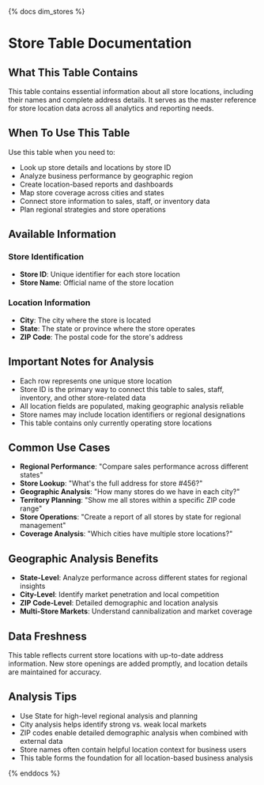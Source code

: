 {% docs dim_stores %}

# Store Table Documentation

## What This Table Contains
This table contains essential information about all store locations, including their names and complete address details. It serves as the master reference for store location data across all analytics and reporting needs.

## When To Use This Table
Use this table when you need to:
- Look up store details and locations by store ID
- Analyze business performance by geographic region
- Create location-based reports and dashboards
- Map store coverage across cities and states
- Connect store information to sales, staff, or inventory data
- Plan regional strategies and store operations

## Available Information

### Store Identification
- **Store ID**: Unique identifier for each store location
- **Store Name**: Official name of the store location

### Location Information
- **City**: The city where the store is located
- **State**: The state or province where the store operates
- **ZIP Code**: The postal code for the store's address

## Important Notes for Analysis
- Each row represents one unique store location
- Store ID is the primary way to connect this table to sales, staff, inventory, and other store-related data
- All location fields are populated, making geographic analysis reliable
- Store names may include location identifiers or regional designations
- This table contains only currently operating store locations

## Common Use Cases
- **Regional Performance**: "Compare sales performance across different states"
- **Store Lookup**: "What's the full address for store #456?"
- **Geographic Analysis**: "How many stores do we have in each city?"
- **Territory Planning**: "Show me all stores within a specific ZIP code range"
- **Store Operations**: "Create a report of all stores by state for regional management"
- **Coverage Analysis**: "Which cities have multiple store locations?"

## Geographic Analysis Benefits
- **State-Level**: Analyze performance across different states for regional insights
- **City-Level**: Identify market penetration and local competition
- **ZIP Code-Level**: Detailed demographic and location analysis
- **Multi-Store Markets**: Understand cannibalization and market coverage

## Data Freshness
This table reflects current store locations with up-to-date address information. New store openings are added promptly, and location details are maintained for accuracy.

## Analysis Tips
- Use State for high-level regional analysis and planning
- City analysis helps identify strong vs. weak local markets
- ZIP codes enable detailed demographic analysis when combined with external data
- Store names often contain helpful location context for business users
- This table forms the foundation for all location-based business analysis

{% enddocs %}